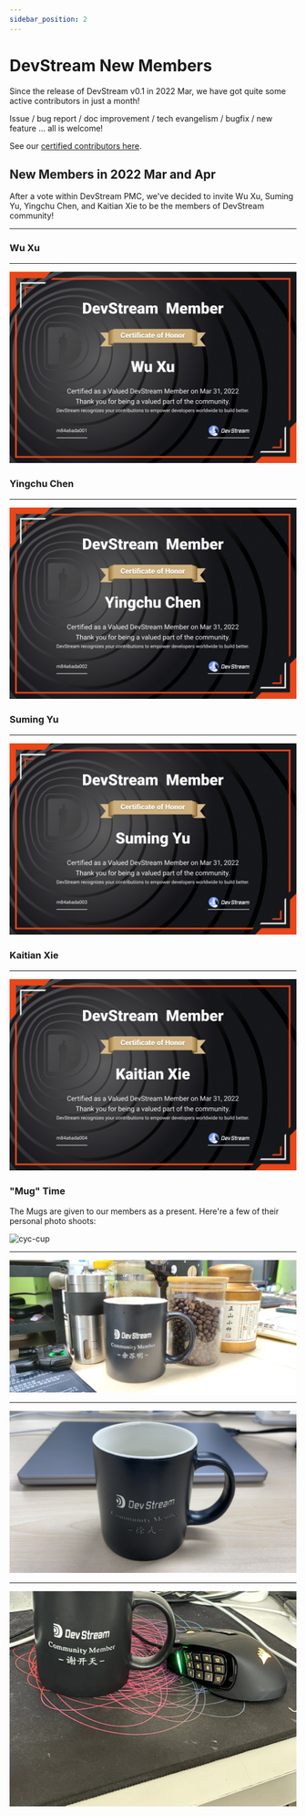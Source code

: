 ```yaml
---
sidebar_position: 2
---
```


# DevStream New Members

Since the release of DevStream v0.1 in 2022 Mar, we have got quite some active contributors in just a month!

Issue / bug report / doc improvement / tech evangelism / bugfix / new feature ... all is welcome!

See our [certified contributors here](https://www.devstream.io/zh/blog/devstream-community-new-members/).

## New Members in 2022 Mar and Apr

After a vote within DevStream PMC, we've decided to invite Wu Xu, Suming Yu, Yingchu Chen, and Kaitian Xie to be the members of DevStream community!

---

### Wu Xu

---

![](/img/community/contributor/members/xuwu.png)

### Yingchu Chen

---

![chenyingchu](/img/community/contributor/members/chenyingchu.png)

### Suming Yu

---

![yusuming](/img/community/contributor/members/yusuming.png)

### Kaitian Xie

---

![xiekaitian](/img/community/contributor/members/xiekaitian.png)

### "Mug" Time

The Mugs are given to our members as a present. Here're a few of their personal photo shoots:


![cyc-cup](/img/community/contributor/members/cyc-cup.jpg)

---

![ysm-cup](/img/community/contributor/members/ysm-cup.jpg)

---

![xw-cup](/img/community/contributor/members/xw-cup.jpg)

---

![xkt-cup](/img/community/contributor/members/xkt-cup.jpeg)
